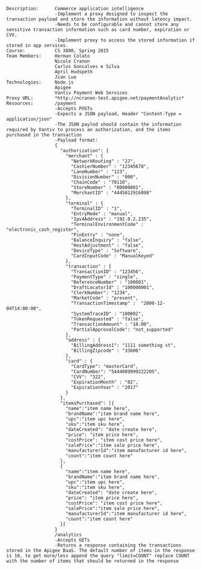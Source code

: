 ```Description:      Commerce application intelligence                  -Implement a proxy designed to inspect the transaction payload and store the information without latency impact.                  -Needs to be configurable and cannot store any sensitive transaction information such as card number, expiration or CVV.                  -Implement proxy to access the stored information if stored in app services.Course:           CS 3800, Spring 2015Team Members:     Herman Colato                  Nicole Cranon                  Carlos Goncalves e Silva                  April Hudspeth                  Jian LuoTechnologies:     Node.js                  Apigee                  Vantiv Payment Web ServicesProxy URL:        *http://ncranon-test.apigee.net/paymentAnalytic*Resources:        /payment                  -Accepts POSTs                  -Expects a JSON payload, Header "Content-Type = application/json"                  -The JSON paylod should contain the information required by Vantiv to process an authorization, and the items purchased in the transaction                  -Payload format:                  {                    "authorization": {                      "merchant" : {                        "NetworkRouting" : "2J",                        "CashierNumber" : "12345678",                        "LaneNumber" : "123",                        "DivisionNumber" : "000",                        "ChainCode" : "70110",                        "StoreNumber" : "00000001",                        "MerchantID" : "4445012916098"                      },                      "terminal" : {                        "TerminalID" : "1",                        "EntryMode" : "manual",                        "Ipv4Address" : "192.0.2.235",                        "TerminalEnvironmentCode" : "electronic_cash_register",                        "PinEntry" : "none",                        "BalanceInquiry" : "false",                        "HostAdjustment" : "false",                        "DeviceType" : "Software",                        "CardInputCode" : "ManualKeyed"                      },                      "transaction" : {                        "TransactionID" : "123456",                        "PaymentType" : "single",                        "ReferenceNumber" : "100001",                        "DraftLocatorId" : "100000001",                        "ClerkNumber": "1234",                        "MarketCode" : "present",                        "TransactionTimestamp" :  "2000-12-04T14:00:00",                        "SystemTraceID" : "100002",                        "TokenRequested" : "false",                        "TransactionAmount" : "10.00",                        "PartialApprovalCode": "not_supported"                      },                      "address" : {                        "BillingAddress1": "1111 something st",                        "BillingZipcode" : "33606"                      },                      "card" : {                        "CardType": "masterCard",                        "CardNumber": "5444009999222205",                        "CVV": "322",                        "ExpirationMonth" : "02",                        "ExpirationYear" : "2017"                      }                    },                    "itemsPurchased": [{                      "name":"item name here",                      "brandName":"item brand name here",                      "upc":"item upc here",                      "sku":"item sku here",                      "dateCreated": "date create here",                      "price": "item price here",                      "costPrice": "item cost price here",                      "salePrice":"item sale price here",                      "manufacturerId":"item manufacturer id here",                      "count":"item count here"                    },                    {                      "name":"item name here",                      "brandName":"item brand name here",                      "upc":"item upc here",                      "sku":"item sku here",                      "dateCreated": "date create here",                      "price": "item price here",                      "costPrice": "item cost price here",                      "salePrice":"item sale price here",                      "manufacturerId":"item manufacturer id here",                      "count":"item count here"                    }]                  }                  /analytics                  -Accepts GETs                  -Returns a response containing the transactions stored in the Apigee BaaS. The default number of items in the response is 10, to get more/less append the query "limit=COUNT" replace COUNT with the number of items that should be returned in the response```